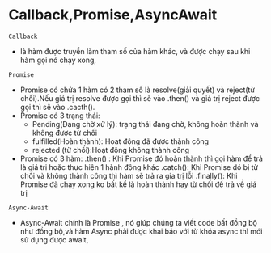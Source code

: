 # Callback,Promise,AsyncAwait

`Callback`

- là hàm được truyền làm tham số của hàm khác, và được chạy sau khi hàm gọi nó chạy xong,

`Promise`

- Promise có chứa 1 hàm có 2 tham số là resolve(giải quyết) và reject(từ chối).Nếu giá trị resolve được gọi thì sẽ vào .then() và giá trị reject được gọi thì sẽ vào .cacth().
- Promise có 3 trạng thái:
  - Pending(Đang chờ xử lý): trạng thái đang chờ, không hoàn thành và không được từ chối
  - fulfilled(Hoàn thành): Hoat động đã được thành công
  - rejected (từ chối):Hoạt động không thành công
- Promise có 3 hàm:
  .then() : Khi Promise đó hoàn thành thì gọi hàm để trả là giá trị hoặc thực hiện 1 hành động khác
  .catch(): Khi Promise dó bị từ chối và không thành công thì hàm sẽ trả ra gia trị lỗi
  .finally(): Khi Promise đã chạy xong ko bất kể là hoàn thành hay từ chối đề trả về giá trị

`Async-Await`

- Async-Await chính là Promise , nó giúp chúng ta viết code bất đồng bộ như đồng bộ,và hàm Async phải được khai báo với từ khóa async thì mới sử dụng được await,
